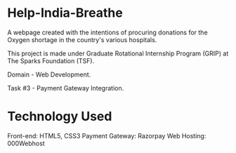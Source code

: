 # Help-India-Breathe
A webpage created with the intentions of procuring donations for the Oxygen shortage in the country's various hospitals.

This project is made under Graduate Rotational Internship Program (GRIP) at The Sparks Foundation (TSF).

Domain - Web Development.

Task #3 - Payment Gateway Integration.

# Technology Used
Front-end: HTML5, CSS3
Payment Gateway: Razorpay
Web Hosting: 000Webhost
